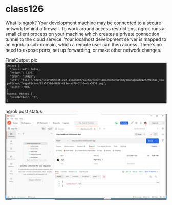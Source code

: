 # class126

What is ngrok?
Your development machine may be connected to a secure network behind a firewall. To work around access restrictions, ngrok runs a small client process on your machine which creates a private connection tunnel to the cloud service. Your localhost development server is mapped to an ngrok.io sub-domain, which a remote user can then access. There’s no need to expose ports, set up forwarding, or make other network changes.


FinalOutput pic
![](https://github.com/Akriti96/class126/blob/main/Screenshot%202021-12-01%20011437.png)

ngrok post status
![](https://github.com/Akriti96/class126/blob/main/Screenshot%202021-12-01%20011459.png)
